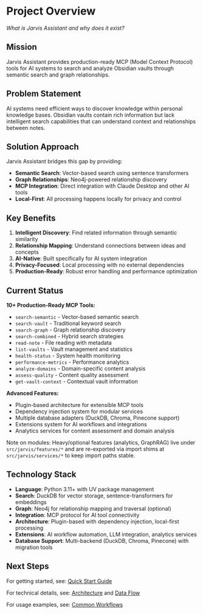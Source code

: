 # Project Overview

*What is Jarvis Assistant and why does it exist?*

## Mission

Jarvis Assistant provides production-ready MCP (Model Context Protocol) tools for AI systems to search and analyze Obsidian vaults through semantic search and graph relationships.

## Problem Statement

AI systems need efficient ways to discover knowledge within personal knowledge bases. Obsidian vaults contain rich information but lack intelligent search capabilities that can understand context and relationships between notes.

## Solution Approach

Jarvis Assistant bridges this gap by providing:
- **Semantic Search**: Vector-based search using sentence transformers
- **Graph Relationships**: Neo4j-powered relationship discovery
- **MCP Integration**: Direct integration with Claude Desktop and other AI tools
- **Local-First**: All processing happens locally for privacy and control

## Key Benefits

1. **Intelligent Discovery**: Find related information through semantic similarity
2. **Relationship Mapping**: Understand connections between ideas and concepts
3. **AI-Native**: Built specifically for AI system integration
4. **Privacy-Focused**: Local processing with no external dependencies
5. **Production-Ready**: Robust error handling and performance optimization

## Current Status

**10+ Production-Ready MCP Tools:**
- `search-semantic` - Vector-based semantic search
- `search-vault` - Traditional keyword search  
- `search-graph` - Graph relationship discovery
- `search-combined` - Hybrid search strategies
- `read-note` - File reading with metadata
- `list-vaults` - Vault management and statistics
- `health-status` - System health monitoring
- `performance-metrics` - Performance analytics
- `analyze-domains` - Domain-specific content analysis
- `assess-quality` - Content quality assessment
- `get-vault-context` - Contextual vault information

**Advanced Features:**
- Plugin-based architecture for extensible MCP tools
- Dependency injection system for modular services
- Multiple database adapters (DuckDB, Chroma, Pinecone support)
- Extensions system for AI workflows and integrations
- Analytics services for content assessment and domain analysis
  
Note on modules: Heavy/optional features (analytics, GraphRAG) live under `src/jarvis/features/*` and are re-exported via import shims at `src/jarvis/services/*` to keep import paths stable.

## Technology Stack

- **Language**: Python 3.11+ with UV package management
- **Search**: DuckDB for vector storage, sentence-transformers for embeddings
- **Graph**: Neo4j for relationship mapping and traversal (optional)
- **Integration**: MCP protocol for AI tool connectivity
- **Architecture**: Plugin-based with dependency injection, local-first processing
- **Extensions**: AI workflow automation, LLM integration, analytics services
- **Database Support**: Multi-backend (DuckDB, Chroma, Pinecone) with migration tools

## Next Steps

For getting started, see: [Quick Start Guide](../03-getting-started/quick-start.md)

For technical details, see: [Architecture](../architecture/arc42.md) and [Data Flow](../02-architecture/data-flow.md)

For usage examples, see: [Common Workflows](../04-usage/common-workflows.md)
